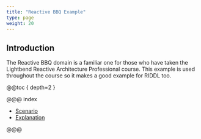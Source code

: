 ```yaml
---
title: "Reactive BBQ Example"
type: page
weight: 20
---
```

## Introduction
The Reactive BBQ domain is a familiar one for those who have
taken the Lightbend Reactive Architecture Professional course.
This example is used throughout the course so it makes a good
example for RIDDL too. 

@@toc { depth=2 }

@@@ index

* [Scenario](scenario.md)
* [Explanation](explanation.md)

@@@
